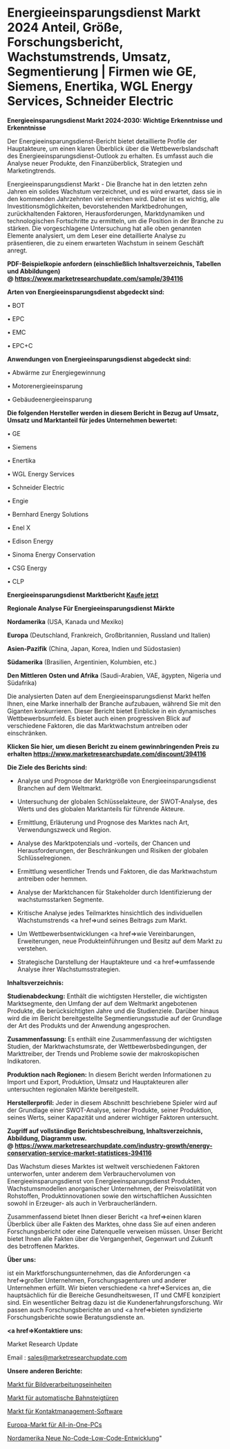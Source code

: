 # Energieeinsparungsdienst Markt 2024 Anteil, Größe, Forschungsbericht, Wachstumstrends, Umsatz, Segmentierung | Firmen wie GE, Siemens, Enertika, WGL Energy Services, Schneider Electric

<strong>Energieeinsparungsdienst Markt 2024-2030: Wichtige Erkenntnisse und Erkenntnisse</strong>

Der Energieeinsparungsdienst-Bericht bietet detaillierte Profile der Hauptakteure, um einen klaren Überblick über die Wettbewerbslandschaft des Energieeinsparungsdienst-Outlook zu erhalten. Es umfasst auch die Analyse neuer Produkte, den Finanzüberblick, Strategien und Marketingtrends.

Energieeinsparungsdienst Markt - Die Branche hat in den letzten zehn Jahren ein solides Wachstum verzeichnet, und es wird erwartet, dass sie in den kommenden Jahrzehnten viel erreichen wird. Daher ist es wichtig, alle Investitionsmöglichkeiten, bevorstehenden Marktbedrohungen, zurückhaltenden Faktoren, Herausforderungen, Marktdynamiken und technologischen Fortschritte zu ermitteln, um die Position in der Branche zu stärken. Die vorgeschlagene Untersuchung hat alle oben genannten Elemente analysiert, um dem Leser eine detaillierte Analyse zu präsentieren, die zu einem erwarteten Wachstum in seinem Geschäft anregt.

<strong><b>PDF-Beispielkopie anfordern (einschließlich Inhaltsverzeichnis, Tabellen und Abbildungen) @ </b></strong><strong><a href=https://www.marketresearchupdate.com/sample/394116><strong>https://www.marketresearchupdate.com/sample/394116</u></a></strong></strong>

<strong>Arten von Energieeinsparungsdienst abgedeckt sind:</strong>

• BOT

• EPC

• EMC

• EPC+C

<strong>Anwendungen von Energieeinsparungsdienst abgedeckt sind:</strong>

• Abwärme zur Energiegewinnung

• Motorenergieeinsparung

• Gebäudeenergieeinsparung

<strong>Die folgenden Hersteller werden in diesem Bericht in Bezug auf Umsatz, Umsatz und Marktanteil für jedes Unternehmen bewertet:</strong>

• GE

• Siemens

• Enertika

• WGL Energy Services

• Schneider Electric

• Engie

• Bernhard Energy Solutions

• Enel X

• Edison Energy

• Sinoma Energy Conservation

• CSG Energy

• CLP

<strong>Energieeinsparungsdienst Marktbericht <a href=https://www.marketresearchupdate.com/buynow/394116>Kaufe jetzt</a></strong>

<strong>Regionale Analyse Für Energieeinsparungsdienst Märkte</strong>

<strong>Nordamerika</strong> (USA, Kanada und Mexiko)

<strong>Europa</strong> (Deutschland, Frankreich, Großbritannien, Russland und Italien)

<strong>Asien-Pazifik</strong> (China, Japan, Korea, Indien und Südostasien)

<strong>Südamerika</strong> (Brasilien, Argentinien, Kolumbien, etc.)

<strong>Den Mittleren</strong> <strong>Osten und Afrika</strong> (Saudi-Arabien, VAE, ägypten, Nigeria und Südafrika)

Die analysierten Daten auf dem Energieeinsparungsdienst Markt helfen Ihnen, eine Marke innerhalb der Branche aufzubauen, während Sie mit den Giganten konkurrieren. Dieser Bericht bietet Einblicke in ein dynamisches Wettbewerbsumfeld. Es bietet auch einen progressiven Blick auf verschiedene Faktoren, die das Marktwachstum antreiben oder einschränken.

<strong>Klicken Sie hier, um diesen Bericht zu einem gewinnbringenden Preis zu erhalten
</strong><strong><a href=https://www.marketresearchupdate.com/discount/394116>https://www.marketresearchupdate.com/discount/394116</b></u></strong></a>

<strong>Die Ziele des Berichts sind:</strong>

- Analyse und Prognose der Marktgröße von Energieeinsparungsdienst Branchen auf dem Weltmarkt.

- Untersuchung der globalen Schlüsselakteure, der SWOT-Analyse, des Werts und des globalen Marktanteils für führende Akteure.

- Ermittlung, Erläuterung und Prognose des Marktes nach Art, Verwendungszweck und Region.

- Analyse des Marktpotenzials und -vorteils, der Chancen und Herausforderungen, der Beschränkungen und Risiken der globalen Schlüsselregionen.

- Ermittlung wesentlicher Trends und Faktoren, die das Marktwachstum antreiben oder hemmen.

- Analyse der Marktchancen für Stakeholder durch Identifizierung der wachstumsstarken Segmente.

- Kritische Analyse jedes Teilmarktes hinsichtlich des individuellen Wachstumstrends <a href=>und</a> seines Beitrags zum Markt.

- Um Wettbewerbsentwicklungen <a href=>wie</a> Vereinbarungen, Erweiterungen, neue Produkteinführungen und Besitz auf dem Markt zu verstehen.

- Strategische Darstellung der Hauptakteure und <a href=>umfas</a>sende Analyse ihrer Wachstumsstrategien.

<strong>Inhaltsverzeichnis:</strong>

<strong>Studienabdeckung:</strong> Enthält die wichtigsten Hersteller, die wichtigsten Marktsegmente, den Umfang der auf dem Weltmarkt angebotenen Produkte, die berücksichtigten Jahre und die Studienziele. Darüber hinaus wird die im Bericht bereitgestellte Segmentierungsstudie auf der Grundlage der Art des Produkts und der Anwendung angesprochen.

<strong>Zusammenfassung:</strong> Es enthält eine Zusammenfassung der wichtigsten Studien, der Marktwachstumsrate, der Wettbewerbsbedingungen, der Markttreiber, der Trends und Probleme sowie der makroskopischen Indikatoren.

<strong>Produktion nach Regionen:</strong> In diesem Bericht werden Informationen zu Import und Export, Produktion, Umsatz und Hauptakteuren aller untersuchten regionalen Märkte bereitgestellt.

<strong>Herstellerprofil:</strong> Jeder in diesem Abschnitt beschriebene Spieler wird auf der Grundlage einer SWOT-Analyse, seiner Produkte, seiner Produktion, seines Werts, seiner Kapazität und anderer wichtiger Faktoren untersucht.

<strong><b>Zugriff auf vollständige Berichtsbeschreibung, Inhaltsverzeichnis, Abbildung, Diagramm usw. @ </b></strong><strong><a href=https://www.marketresearchupdate.com/industry-growth/energy-conservation-service-market-statistices-394116>https://www.marketresearchupdate.com/industry-growth/energy-conservation-service-market-statistices-394116</a></strong>

Das Wachstum dieses Marktes ist weltweit verschiedenen Faktoren unterworfen, unter anderem dem Verbrauchervolumen von Energieeinsparungsdienst von Energieeinsparungsdienst Produkten, Wachstumsmodellen anorganischer Unternehmen, der Preisvolatilität von Rohstoffen, Produktinnovationen sowie den wirtschaftlichen Aussichten sowohl in Erzeuger- als auch in Verbraucherländern.

Zusammenfassend bietet Ihnen dieser Bericht <a href=>einen</a> klaren Überblick über alle Fakten des Marktes, ohne dass Sie auf einen anderen Forschungsbericht oder eine Datenquelle verweisen müssen. Unser Bericht bietet Ihnen alle Fakten über die Vergangenheit, Gegenwart und Zukunft des betroffenen Marktes.

<strong>Über uns:</strong>

 ist ein Marktforschungsunternehmen, das die Anforderungen <a href=>großer</a> Unternehmen, Forschungsagenturen und anderer Unternehmen erfüllt. Wir bieten verschiedene <a href=>Services</a> an, die hauptsächlich für die Bereiche Gesundheitswesen, IT und CMFE konzipiert sind. Ein wesentlicher Beitrag dazu ist die Kundenerfahrungsforschung. Wir passen auch Forschungsberichte an und <a href=>bieten</a> syndizierte Forschungsberichte sowie Beratungsdienste an.

<strong><a href=>Kontaktiere uns:</a></strong>

Market Research Update

Email : sales@marketresearchupdate.com

<strong>Unsere anderen Berichte:</strong>

<a href=https://www.linkedin.com/pulse/image-processing-unit-market-2023-2029-in-depth>Markt für Bildverarbeitungseinheiten</a>

<a href=https://www.linkedin.com/pulse/automatic-platform-screen-doors-market-size-share>Markt für automatische Bahnsteigtüren</a>

<a href=https://www.linkedin.com/pulse/contact-management-software-market-size-industry>Markt für Kontaktmanagement-Software</a>

<a href=https://www.linkedin.com/pulse/europe-all-in-one-pcs-market-challenges-opportunities>Europa-Markt für All-in-One-PCs</a>

<a href=https://www.linkedin.com/pulse/north-america-new-no-code-low-code-development>Nordamerika Neue No-Code-Low-Code-Entwicklung</a>"
